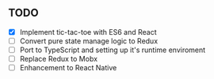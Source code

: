 ## TODO
  - [x] Implement tic-tac-toe with ES6 and React
  - [ ] Convert pure state manage logic to Redux
  - [ ] Port to TypeScript and setting up it's runtime enviroment
  - [ ] Replace Redux to Mobx
  - [ ] Enhancement to React Native